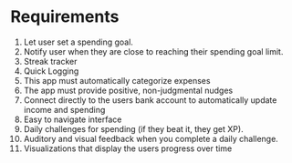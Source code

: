 # Requirements

1. Let user set a spending goal.
2. Notify user when they are close to reaching their spending goal limit.
3. Streak tracker
4. Quick Logging
5. This app must automatically categorize expenses
6. The app must provide positive, non-judgmental nudges
7. Connect directly to the users bank account to automatically update income and spending
8. Easy to navigate interface
9. Daily challenges for spending (if they beat it, they get XP).
10. Auditory and visual feedback when you complete a daily challenge.
11. Visualizations that display the users progress over time
